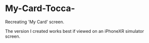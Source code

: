 # My-Card-Tocca-


Recreating 'My Card' screen.

The version I created works best if viewed on an iPhoneXR simulator screen.

